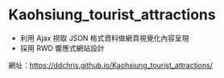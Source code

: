 # Kaohsiung_tourist_attractions
- 利用 Ajax 撈取 JSON 格式資料做網頁視覺化內容呈現
- 採用 RWD 響應式網站設計

網址：https://ddchris.github.io/Kaohsiung_tourist_attractions/
